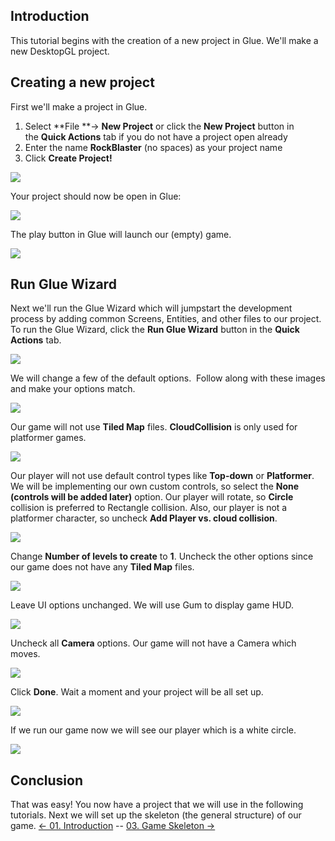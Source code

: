 ## Introduction

This tutorial begins with the creation of a new project in Glue. We'll make a new DesktopGL project.

## Creating a new project

First we'll make a project in Glue.

1.  Select **File **-\> **New Project** or click the **New Project** button in the **Quick Actions** tab if you do not have a project open already
2.  Enter the name **RockBlaster** (no spaces) as your project name
3.  Click **Create Project!**

![](/media/2021-03-img_604c33592c440.png)

Your project should now be open in Glue:

![](/media/2021-03-img_604c33a969fb2.png)

The play button in Glue will launch our (empty) game.

![](/media/2021-03-img_604c33fbe290b.png)

## Run Glue Wizard

Next we'll run the Glue Wizard which will jumpstart the development process by adding common Screens, Entities, and other files to our project. To run the Glue Wizard, click the **Run Glue Wizard** button in the **Quick Actions** tab.

![](/media/2021-03-img_604cca6013255.png)

We will change a few of the default options.  Follow along with these images and make your options match.

![](/media/2021-03-img_604ccb4565272.png)

Our game will not use **Tiled Map** files. **CloudCollision** is only used for platformer games.

![](/media/2021-03-img_604cd9b173eb9.png)

Our player will not use default control types like **Top-down** or **Platformer**. We will be implementing our own custom controls, so select the **None (controls will be added later)** option. Our player will rotate, so **Circle** collision is preferred to Rectangle collision. Also, our player is not a platformer character, so uncheck **Add Player vs. cloud collision**.

![](/media/2021-03-img_604ccbd094f2b.png)

Change **Number of levels to create** to **1**. Uncheck the other options since our game does not have any **Tiled Map** files.

![](/media/2021-03-img_604ccc08b53ac.png)

Leave UI options unchanged. We will use Gum to display game HUD.

![](/media/2021-03-img_604ccc47ed09b.png)

Uncheck all **Camera** options. Our game will not have a Camera which moves.

![](/media/2021-03-img_604ccc6b0057b.png)

Click **Done**. Wait a moment and your project will be all set up.

![](/media/2021-03-img_604cccc45fcc2.png)

If we run our game now we will see our player which is a white circle.

![](/media/2021-03-img_604cda3d3d060.png)

## Conclusion

That was easy! You now have a project that we will use in the following tutorials. Next we will set up the skeleton (the general structure) of our game. [\<- 01. Introduction](/documentation/tutorials/rock-blaster/tutorials-rock-blaster-introduction/.md "Tutorials:Rock Blaster:Introduction") -- [03. Game Skeleton -\>](/documentation/tutorials/rock-blaster/tutorials-rock-blaster-game-skeleton/.md "Tutorials:Rock Blaster:Game Skeleton")
